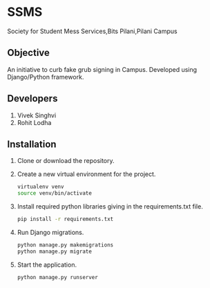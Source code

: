 # SSMS
Society for Student Mess Services,Bits Pilani,Pilani Campus

## Objective
An initiative to curb fake grub signing in Campus.
Developed using Django/Python framework.

## Developers
1. Vivek Singhvi
2. Rohit Lodha 

## Installation
1. Clone or download the repository. 
2. Create a new virtual environment for the project.
    ```bash
    virtualenv venv
    source venv/bin/activate
    ```
3. Install required python libraries giving in the requirements.txt file.
    ```bash
    pip install -r requirements.txt
    ```
4. Run Django migrations.
    
    ```bash
    python manage.py makemigrations
    python manage.py migrate
    ```
5. Start the application.
    ```bash
    python manage.py runserver
    ```
